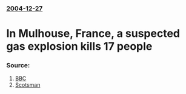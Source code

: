 ### [2004-12-27](/news/2004/12/27/index.md)

#  In Mulhouse, France, a suspected gas explosion kills 17 people 




### Source:

1. [BBC](http://news.bbc.co.uk/1/hi/world/europe/4127729.stm)
2. [Scotsman](http://news.scotsman.com/latest.cfm?id=3932794)
